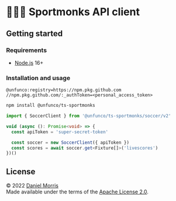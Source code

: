 # 🧘🏽‍♂️ Sportmonks API client

## Getting started

### Requirements

* [Node.js] 16+

### Installation and usage

```text
@unfunco:registry=https://npm.pkg.github.com
//npm.pkg.github.com/:_authToken=<personal_access_token>
```

```bash
npm install @unfunco/ts-sportmonks
```

```typescript
import { SoccerClient } from '@unfunco/ts-sportmonks/soccer/v2'

void (async (): Promise<void> => {
  const apiToken = 'super-secret-token'

  const soccer = new SoccerClient({ apiToken })
  const scores = await soccer.get<Fixture[]>('livescores')
})()
```

## License

© 2022 [Daniel Morris]  
Made available under the terms of the [Apache License 2.0](LICENSE.md).

[Daniel Morris]: https://unfun.co
[Node.js]: https://nodejs.org
